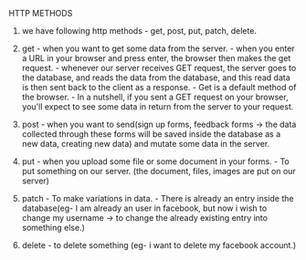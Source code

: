 HTTP METHODS
1. we have following http methods - get, post, put, patch, delete.

2. get - when you want to get some data from the server.
       - when you enter a URL in your browser and press enter, the browser then makes the get request.
       - whenever our server receives GET request, the server goes to the database, and reads the data from the database, and this read data is then sent back to the client as a response.
       - Get is a default method of the browser.
       - In a nutshell, if you sent a GET request on your browser, you'll expect to see some data in return from the server to your request.

3. post - when you want to send(sign up forms, feedback forms -> the data collected through these forms will be saved inside the database
       as a new data, creating new data) and mutate some data in the server.

4. put - when you upload some file or some document in your forms.
       - To put something on our server. (the document, files, images are put on our server)

5. patch - To make variations in data.
         - There is already an entry inside the database(eg- I am already an user in facebook, but now i wish to change my username -> to change the already existing entry into something else.)

6. delete - to delete something (eg- i want to delete my facebook account.)